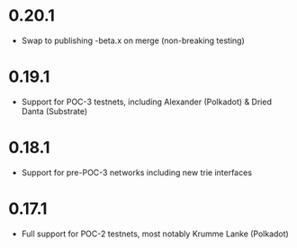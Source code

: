 # 0.20.1

- Swap to publishing -beta.x on merge (non-breaking testing)

# 0.19.1

- Support for POC-3 testnets, including Alexander (Polkadot) & Dried Danta (Substrate)

# 0.18.1

- Support for pre-POC-3 networks including new trie interfaces

# 0.17.1

- Full support for POC-2 testnets, most notably Krumme Lanke (Polkadot)
